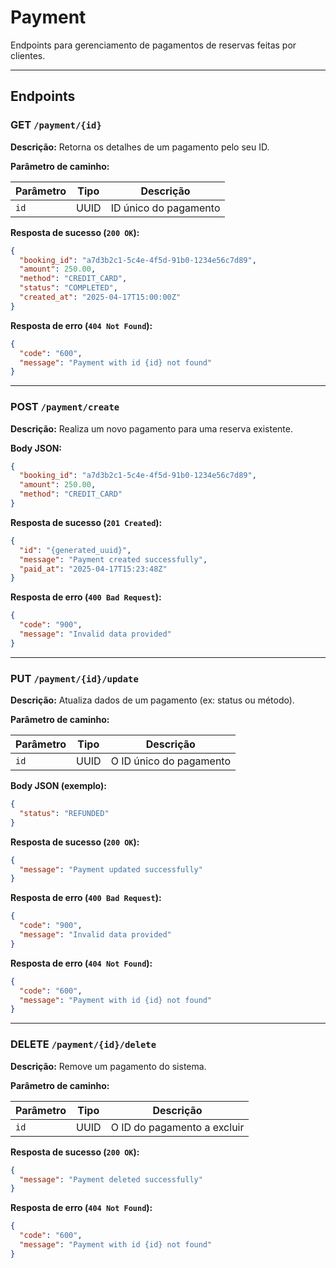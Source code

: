 # Payment
Endpoints para gerenciamento de pagamentos de reservas feitas por clientes.

---

## Endpoints

### GET `/payment/{id}`

**Descrição:** Retorna os detalhes de um pagamento pelo seu ID.

**Parâmetro de caminho:**

| Parâmetro | Tipo | Descrição             |
|-----------|------|-----------------------|
| `id`      | UUID | ID único do pagamento |

**Resposta de sucesso (`200 OK`):**

```json
{
  "booking_id": "a7d3b2c1-5c4e-4f5d-91b0-1234e56c7d89",
  "amount": 250.00,
  "method": "CREDIT_CARD",
  "status": "COMPLETED",
  "created_at": "2025-04-17T15:00:00Z"
}
```

**Resposta de erro (`404 Not Found`):**

```json
{
  "code": "600",
  "message": "Payment with id {id} not found"
}
```

---

### POST `/payment/create`

**Descrição:** Realiza um novo pagamento para uma reserva existente.

**Body JSON:**

```json
{
  "booking_id": "a7d3b2c1-5c4e-4f5d-91b0-1234e56c7d89",
  "amount": 250.00,
  "method": "CREDIT_CARD"
}
```

**Resposta de sucesso (`201 Created`):**

```json
{
  "id": "{generated_uuid}",
  "message": "Payment created successfully",
  "paid_at": "2025-04-17T15:23:48Z"
}
```

**Resposta de erro (`400 Bad Request`):**

```json
{
  "code": "900",
  "message": "Invalid data provided"
}
```

---

### PUT `/payment/{id}/update`

**Descrição:** Atualiza dados de um pagamento (ex: status ou método).

**Parâmetro de caminho:**

| Parâmetro | Tipo | Descrição                  |
|-----------|------|----------------------------|
| `id`      | UUID | O ID único do pagamento    |

**Body JSON (exemplo):**

```json
{
  "status": "REFUNDED"
}
```

**Resposta de sucesso (`200 OK`):**

```json
{
  "message": "Payment updated successfully"
}
```

**Resposta de erro (`400 Bad Request`):**

```json
{
  "code": "900",
  "message": "Invalid data provided"
}
```

**Resposta de erro (`404 Not Found`):**

```json
{
  "code": "600",
  "message": "Payment with id {id} not found"
}
```

---

### DELETE `/payment/{id}/delete`

**Descrição:** Remove um pagamento do sistema.

**Parâmetro de caminho:**

| Parâmetro | Tipo | Descrição                   |
|-----------|------|-----------------------------|
| `id`      | UUID | O ID do pagamento a excluir |

**Resposta de sucesso (`200 OK`):**

```json
{
  "message": "Payment deleted successfully"
}
```

**Resposta de erro (`404 Not Found`):**

```json
{
  "code": "600",
  "message": "Payment with id {id} not found"
}
```